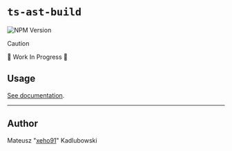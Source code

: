 # `ts-ast-build`

![NPM Version](https://img.shields.io/npm/v/ts-ast-build?style=for-the-badge&logo=npm)

> [!CAUTION]
> 🚧 Work In Progress 🚧

## Usage

[See documentation](https://xeho91.github.io/js-ast/svelte-ast-build.svelte-ast-build.html).

---

## Author

Mateusz "[xeho91](https://github.com/xeho91)" Kadlubowski
